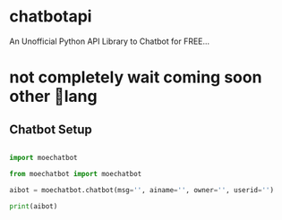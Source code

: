# chatbotapi
An Unofficial Python API Library to Chatbot for FREE...
# not completely wait coming soon other 👀lang

## Chatbot Setup 

```py

import moechatbot

from moechatbot import moechatbot

aibot = moechatbot.chatbot(msg='', ainame='', owner='', userid='')

print(aibot)

```



